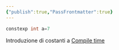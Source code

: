 ```yaml
---
{"publish":true,"PassFrontmatter":true}
---
```



```c++
constexp int a=7
```
Introduzione di costanti a [Compile time](https://en.wikipedia.org/wiki/Compile_time)